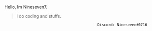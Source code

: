 Hello, Im Nineseven7. 

> I do coding and stuffs.
> 
                                             - Discord: Nineseven#0716
